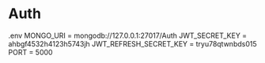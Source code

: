 # Auth

.env
MONGO_URI = mongodb://127.0.0.1:27017/Auth
JWT_SECRET_KEY = ahbgf4532h4123h5743jh
JWT_REFRESH_SECRET_KEY = tryu78qtwnbds015
PORT = 5000
